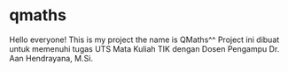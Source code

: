 # qmaths
Hello everyone! This is my project the name is QMaths^^
Project ini dibuat untuk memenuhi tugas UTS Mata Kuliah TIK dengan Dosen Pengampu Dr. Aan Hendrayana, M.Si.
